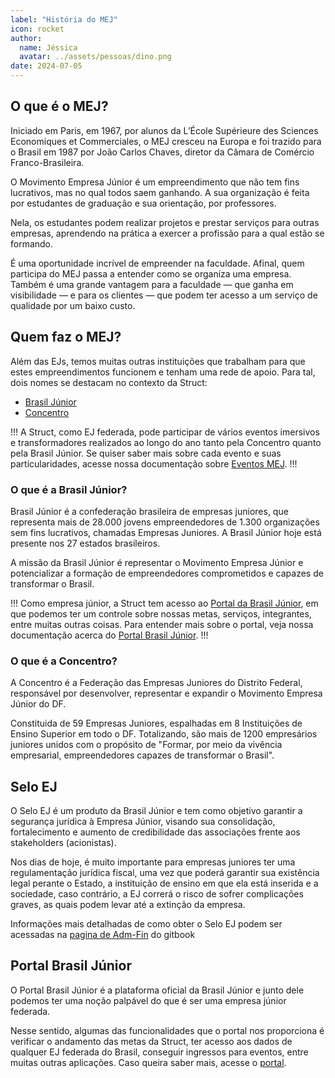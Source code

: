 ```yaml
---
label: "História do MEJ"
icon: rocket
author:
  name: Jéssica
  avatar: ../assets/pessoas/dino.png
date: 2024-07-05
---
```


## O que é o MEJ?

Iniciado em Paris, em 1967, por alunos da L’École Supérieure des Sciences Economiques et Commerciales, o MEJ cresceu na Europa e foi trazido para o Brasil em 1987 por João Carlos Chaves, diretor da Câmara de Comércio Franco-Brasileira.

O Movimento Empresa Júnior é um empreendimento que não tem fins lucrativos, mas no qual todos saem ganhando. A sua organização é feita por estudantes de graduação e sua orientação, por professores.

Nela, os estudantes podem realizar projetos e prestar serviços para outras empresas, aprendendo na prática a exercer a profissão para a qual estão se formando.

É uma oportunidade incrível de empreender na faculdade. Afinal, quem participa do MEJ passa a entender como se organiza uma empresa. Também é uma grande vantagem para a faculdade — que ganha em visibilidade — e para os clientes — que podem ter acesso a um serviço de qualidade por um baixo custo.

## Quem faz o MEJ?

Além das EJs, temos muitas outras instituições que trabalham para que estes empreendimentos funcionem e tenham uma rede de apoio. Para tal, dois nomes se destacam no contexto da Struct:
- [Brasil Júnior](https://brasiljunior.org.br//)
- [Concentro](https://concentrodf.com.br/)

!!!
A Struct, como EJ federada, pode participar de vários eventos imersivos e transformadores realizados ao longo do ano tanto pela Concentro quanto pela Brasil Júnior. Se quiser saber mais sobre cada evento e suas particularidades, acesse nossa documentação sobre [Eventos MEJ](eventos-mej.md).
!!!

### O que é a Brasil Júnior?

Brasil Júnior é a confederação brasileira de empresas juniores, que representa mais de 28.000 jovens empreendedores de 1.300 organizações sem fins lucrativos, chamadas Empresas Juniores. A Brasil Júnior hoje está presente nos 27 estados brasileiros.

A missão da Brasil Júnior é representar o Movimento Empresa Júnior e potencializar a formação de empreendedores comprometidos e capazes de transformar o Brasil.

!!!
Como empresa júnior, a Struct tem acesso ao [Portal da Brasil Júnior](https://id.brasiljunior.org.br/sign-in), em que podemos ter um controle sobre nossas metas, serviços, integrantes, entre muitas outras coisas. Para entender mais sobre o portal, veja nossa documentação acerca do [Portal Brasil Júnior](portal-bj.md).
!!!

### O que é a Concentro?

A Concentro é a Federação das Empresas Juniores do Distrito Federal, responsável por desenvolver, representar e expandir o Movimento Empresa Júnior do DF.

Constituida de 59 Empresas Juniores, espalhadas em 8 Instituições de Ensino Superior em todo o DF. Totalizando, são mais de 1200 empresários juniores unidos com o propósito de "Formar, por meio da vivência empresarial, empreendedores capazes de transformar o Brasil".

## Selo EJ

O Selo EJ é um produto da Brasil Júnior e tem como objetivo garantir a segurança jurídica à Empresa Júnior, visando sua consolidação, fortalecimento e aumento de credibilidade das associações frente aos stakeholders (acionistas).

Nos dias de hoje, é muito importante para empresas juniores ter uma regulamentação jurídica fiscal, uma vez que poderá garantir sua existência legal perante o Estado, a instituição de ensino em que ela está inserida e a sociedade, caso contrário, a EJ correrá o risco de sofrer complicações graves, as quais podem levar até a extinção da empresa.

Informações mais detalhadas de como obter o Selo EJ podem ser acessadas na [pagina de Adm-Fin](https://struct.gitbook.io/struct/gestao/administrativo-financeiro#selo-ej) do gitbook

## Portal Brasil Júnior

O Portal Brasil Júnior é a plataforma oficial da Brasil Júnior e junto dele podemos ter uma noção palpável do que é ser uma empresa júnior federada. 

Nesse sentido, algumas das funcionalidades que o portal nos proporciona é verificar o andamento das metas da Struct, ter acesso aos dados de qualquer EJ federada do Brasil, conseguir ingressos para eventos, entre muitas outras aplicações. Caso queira saber mais, acesse o [portal](https://portal.brasiljunior.org.br/).